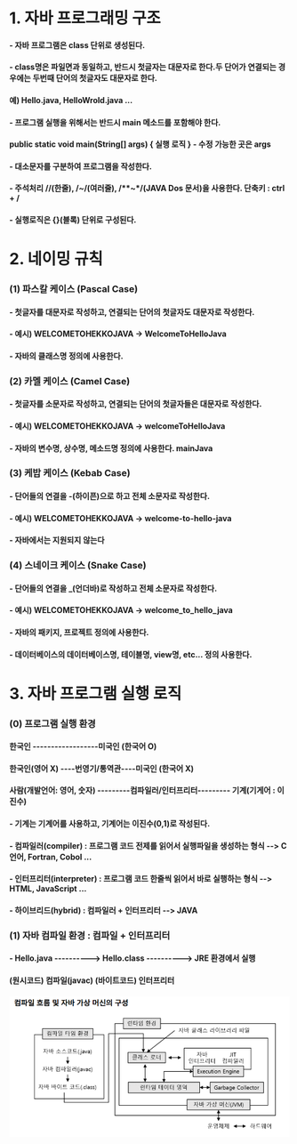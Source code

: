 # 1. 자바 프로그래밍 구조
#### - 자바 프로그램은 class 단위로 생성된다. 
#### - class명은 파일면과 동일하고, 반드시 첫글자는 대문자로 한다.두 단어가 연결되는 경우에는 두번때 단어의 첫글자도 대문자로 한다.
#### 	예) Hello.java, HelloWrold.java ...
#### - 프로그램 실행을 위해서는 반드시 main 메소드를 포함해야 한다.
####	public static void main(String[] args) { 실행 로직 } - 수정 가능한 곳은 args
#### - 대소문자를 구분하여 프로그램을 작성한다.
#### - 주석처리 //(한줄), /*~*/(여러줄), /**~*/(JAVA Dos 문서)을 사용한다. 단축키 : ctrl + /
#### - 실행로직은 {}(블록) 단위로 구성된다.

# 2. 네이밍 규칙
### (1) 파스칼 케이스 (Pascal Case)
#### - 첫글자를 대문자로 작성하고, 연결되는 단어의 첫글자도 대문자로 작성한다.
#### - 예시) WELCOMETOHEKKOJAVA -> WelcomeToHelloJava
#### - 자바의 클래스명 정의에 사용한다.

### (2) 카멜 케이스 (Camel Case)
#### - 첫글자를 소문자로 작성하고, 연결되는 단어의 첫글자들은 대문자로 작성한다.
#### - 예시) WELCOMETOHEKKOJAVA -> welcomeToHelloJava
#### - 자바의 변수명, 상수명, 메소드명 정의에 사용한다. mainJava

### (3) 케밥 케이스 (Kebab Case)
#### - 단어들의 연결을 -(하이픈)으로 하고 전체 소문자로 작성한다.
#### - 예시) WELCOMETOHEKKOJAVA -> welcome-to-hello-java
#### - 자바에서는 지원되지 않는다

### (4) 스네이크 케이스 (Snake Case) 
#### - 단어들의 연결을 _(언더바)로 작성하고 전체 소문자로 작성한다.
#### - 예시) WELCOMETOHEKKOJAVA -> welcome_to_hello_java
#### - 자바의 패키지, 프로젝트 정의에 사용한다.
#### - 데이터베이스의 데이터베이스명, 테이블명, view명, etc... 정의 사용한다.

# 3. 자바 프로그램 실행 로직
### (0) 프로그램 실행 환경
#### 한국인      ------------------미국인 (한국어 O)
#### 한국인(영어 X) ----번영기/통역관----미국인 (한국어 X)

#### 사람(개발언어: 영어, 숫자) ---------컴파일러/인터프리터--------- 기계(기게어 : 이진수)

#### - 기계는 기계어를 사용하고, 기계어는 이진수(0,1)로 작성된다.
#### - 컴파일러(compiler) : 프로그램 코드 전제를 읽어서 실행파일을 생성하는 형식 --> C언어, Fortran, Cobol ...
#### - 인터프리터(interpreter) : 프로그램 코드 한줄씩 읽어서 바로 실행하는 형식 --> HTML, JavaScript ...
#### - 하이브리드(hybrid) : 컴파일러 + 인터프리터 --> JAVA 

### (1) 자바 컴파일 환경 : 컴파일 + 인터프리터

#### - Hello.java ----------> Hello.class ----------> JRE 환경에서 실행
####   (원시코드)   컴파일(javac)  (바이트코드)    인터프리터
![참고 이미지](../md_images/01_jvm.png)

####
